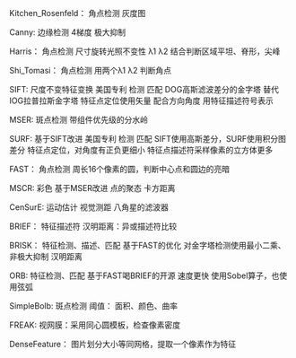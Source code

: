 Kitchen_Rosenfeld：
	角点检测 灰度图 

Canny:
	边缘检测 4梯度 极大抑制
	
Harris：
	角点检测 尺寸旋转光照不变性
	λ1 λ2 结合判断区域平坦、脊形，尖峰
	
Shi_Tomasi：
	角点检测 用两个λ1 λ2 判断角点

SIFT:
	尺度不变特征变换 美国专利
	检测 匹配
	DOG高斯滤波差分的金字塔 替代IOG拉普拉斯金字塔
	特征点定位使用矢量
	配合方向角度
	用特征描述符号表示
	
MSER:
	斑点检测
	带组件优先级的分水岭

SURF:
	基于SIFT改进 美国专利
	检测 匹配
	SIFT使用高斯差分，SURF使用积分图差分
	特征点定位，对角度有正负更细小
	特征点描述符采样像素的立方体更多

FAST：
	角点检测
	周长16个像素的圆，判断中心点和圆边的亮暗
	
MSCR:
	彩色 基于MSER改进
	点的聚态 
	卡方距离

CenSurE:
	运动估计 视觉测距
	八角星的滤波器
	
BRIEF：
	特征描述符
	汉明距离：异或描述符比较
	
BRISK：
	特征检测、描述、匹配
	基于FAST的优化
	对金字塔检测使用最小二乘、非极大抑制
	汉明距离
	
ORB:
	特征检测、匹配
	基于FAST喝BRIEF的开源
	速度更快
	使用Sobel算子，也使用弦弧
	
SimpleBolb:
	斑点检测
	阈值： 面积、颜色、曲率

FREAK:
	视网膜：采用同心圆模板，检查像素密度
	
DenseFeature：
	图片划分大小等同网格，提取一个像素作为特征



